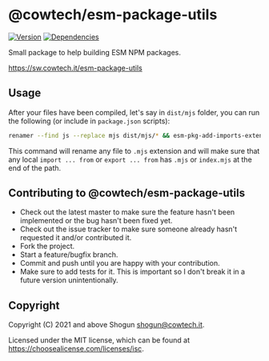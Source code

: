 # @cowtech/esm-package-utils

[![Version](https://img.shields.io/npm/v/@cowtech/esm-package-utils.svg)](https://npm.im/@cowtech/esm-package-utils)
[![Dependencies](https://img.shields.io/librariesio/release/npm/@cowtech/esm-package-utils)](https://libraries.io/npm/@cowtech%2Fesm-package-utils)

Small package to help building ESM NPM packages.

https://sw.cowtech.it/esm-package-utils

## Usage

After your files have been compiled, let's say in `dist/mjs` folder, you can run the following (or include in `package.json` scripts):

```sh
renamer --find js --replace mjs dist/mjs/* && esm-pkg-add-imports-extensions -e mjs dist/mjs/**
```

This command will rename any file to `.mjs` extension and will make sure that any local `import ... from` or `export ... from` has `.mjs` or `index.mjs` at the end of the path.

## Contributing to @cowtech/esm-package-utils

- Check out the latest master to make sure the feature hasn't been implemented or the bug hasn't been fixed yet.
- Check out the issue tracker to make sure someone already hasn't requested it and/or contributed it.
- Fork the project.
- Start a feature/bugfix branch.
- Commit and push until you are happy with your contribution.
- Make sure to add tests for it. This is important so I don't break it in a future version unintentionally.

## Copyright

Copyright (C) 2021 and above Shogun <shogun@cowtech.it>.

Licensed under the MIT license, which can be found at https://choosealicense.com/licenses/isc.
